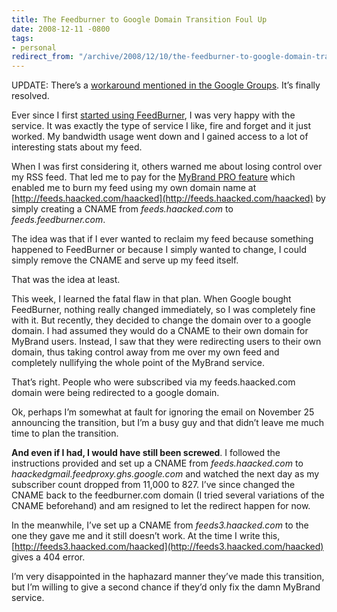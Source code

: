 ```yaml
---
title: The Feedburner to Google Domain Transition Foul Up
date: 2008-12-11 -0800
tags:
- personal
redirect_from: "/archive/2008/12/10/the-feedburner-to-google-domain-transition-foul-up.aspx/"
---
```


UPDATE: There’s a [workaround mentioned in the Google
Groups](http://groups.google.com/group/feedburner/web/known-issues-workarounds "Workaround for MyBrand issue").
It’s finally resolved.

Ever since I first [started using
FeedBurner](https://haacked.com/archive/2007/03/08/Burning_My_Feeds.aspx "Burning My Feeds"),
I was very happy with the service. It was exactly the type of service I
like, fire and forget and it just worked. My bandwidth usage went down
and I gained access to a lot of interesting stats about my feed.

When I was first considering it, others warned me about losing control
over my RSS feed. That led me to pay for the [MyBrand PRO
feature](http://www.feedburner.com/fb/a/publishers/mybrand;jsessionid=90DFA112C8BFE3762618061519CF877F.fb1 "MyBrand overview and FAQ")
which enabled me to burn my feed using my own domain name at
[http://feeds.haacked.com/haacked](http://feeds.haacked.com/haacked) by
simply creating a CNAME from *feeds.haacked.com* to
*feeds.feedburner.com*.

The idea was that if I ever wanted to reclaim my feed because something
happened to FeedBurner or because I simply wanted to change, I could
simply remove the CNAME and serve up my feed itself.

That was the idea at least.

This week, I learned the fatal flaw in that plan. When Google bought
FeedBurner, nothing really changed immediately, so I was completely fine
with it. But recently, they decided to change the domain over to a
google domain. I had assumed they would do a CNAME to their own domain
for MyBrand users. Instead, I saw that they were redirecting users to
their own domain, thus taking control away from me over my own feed and
completely nullifying the whole point of the MyBrand service.

That’s right. People who were subscribed via my feeds.haacked.com domain
were being redirected to a google domain.

Ok, perhaps I’m somewhat at fault for ignoring the email on November 25
announcing the transition, but I’m a busy guy and that didn’t leave me
much time to plan the transition.

**And even if I had, I would have still been screwed**. I followed the
instructions provided and set up a CNAME from *feeds.haacked.com* to
*haackedgmail.feedproxy.ghs.google.com* and watched the next day as my
subscriber count dropped from 11,000 to 827. I’ve since changed the
CNAME back to the feedburner.com domain (I tried several variations of
the CNAME beforehand) and am resigned to let the redirect happen for
now.

In the meanwhile, I’ve set up a CNAME from *feeds3.haacked.com* to the
one they gave me and it still doesn’t work. At the time I write this,
[http://feeds3.haacked.com/haacked](http://feeds3.haacked.com/haacked)
gives a 404 error.

I’m very disappointed in the haphazard manner they’ve made this
transition, but I’m willing to give a second chance if they’d only fix
the damn MyBrand service.

